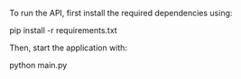 To run the API, first install the required dependencies using:

pip install -r requirements.txt

Then, start the application with:

python main.py

